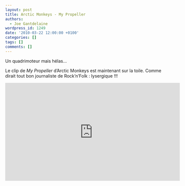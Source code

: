 ```yaml
---
layout: post
title: Arctic Monkeys - My Propeller
authors:
  - Joe Gantdelaine
wordpress_id: 1249
date: '2010-03-22 12:00:00 +0100'
categories: []
tags: []
comments: []
---
```

Un quadrimoteur mais hélas...

Le clip de *My Propeller* d’Arctic Monkeys est maintenant sur la toile. Comme dirait tout bon journaliste de Rock’n’Folk : lysergique !!!

<iframe width="560" height="315" src="http://www.youtube.com/embed/Z5vZovv8cPk" frameborder="0" allowfullscreen></iframe>
